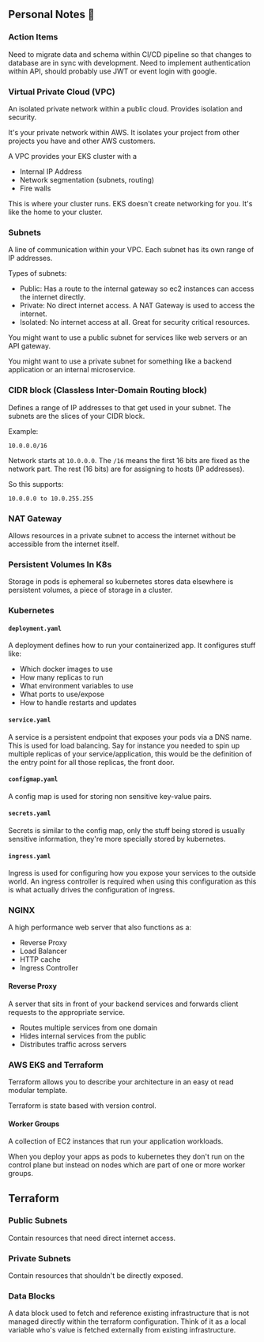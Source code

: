 ## Personal Notes 📝

### Action Items

Need to migrate data and schema within CI/CD pipeline so that changes to database are in sync with development. Need to implement authentication within API, should probably use JWT or event login with google.

### Virtual Private Cloud (VPC)

An isolated private network within a public cloud. Provides isolation and security.

It's your private network within AWS. It isolates your project from other projects you have and other AWS customers.

A VPC provides your EKS cluster with a

- Internal IP Address
- Network segmentation (subnets, routing)
- Fire walls

This is where your cluster runs. EKS doesn't create networking for you. It's like the home to your cluster.

### Subnets

A line of communication within your VPC. Each subnet has its own range of IP addresses.

Types of subnets:

- Public: Has a route to the internal gateway so ec2 instances can access the internet directly.
- Private: No direct internet access. A NAT Gateway is used to access the internet.
- Isolated: No internet access at all. Great for security critical resources.

You might want to use a public subnet for services like web servers or an API gateway.

You might want to use a private subnet for something like a backend application or an internal microservice.

### CIDR block (Classless Inter-Domain Routing block)

Defines a range of IP addresses to that get used in your subnet. The subnets are the slices of your CIDR block.

Example:

```
10.0.0.0/16
```

Network starts at `10.0.0.0`.
The `/16` means the first 16 bits are fixed as the network part.
The rest (16 bits) are for assigning to hosts (IP addresses).

So this supports:

```
10.0.0.0 to 10.0.255.255
```

### NAT Gateway

Allows resources in a private subnet to access the internet without be accessible from the internet itself.

### Persistent Volumes In K8s

Storage in pods is ephemeral so kubernetes stores data elsewhere is persistent volumes, a piece of storage in a cluster.

### Kubernetes

#### `deployment.yaml`

A deployment defines how to run your containerized app. It configures stuff like:

- Which docker images to use
- How many replicas to run
- What environment variables to use
- What ports to use/expose
- How to handle restarts and updates

#### `service.yaml`

A service is a persistent endpoint that exposes your pods via a DNS name. This is used for load balancing. Say for instance you needed to spin up multiple replicas of your service/application, this would be the definition of the entry point for all those replicas, the front door.

#### `configmap.yaml`

A config map is used for storing non sensitive key-value pairs.

#### `secrets.yaml`

Secrets is similar to the config map, only the stuff being stored is usually sensitive information, they're more specially stored by kubernetes.

#### `ingress.yaml`

Ingress is used for configuring how you expose your services to the outside world. An ingress controller is required when using this configuration as this is what actually drives the configuration of ingress.

### NGINX

A high performance web server that also functions as a:

- Reverse Proxy
- Load Balancer
- HTTP cache
- Ingress Controller

#### Reverse Proxy

A server that sits in front of your backend services and forwards client requests to the appropriate service.

- Routes multiple services from one domain
- Hides internal services from the public
- Distributes traffic across servers

### AWS EKS and Terraform

Terraform allows you to describe your architecture in an easy ot read modular template.

Terraform is state based with version control.

#### Worker Groups

A collection of EC2 instances that run your application workloads.

When you deploy your apps as pods to kubernetes they don't run on the control plane but instead on nodes which are part of one or more worker groups.

## Terraform

### Public Subnets

Contain resources that need direct internet access.

### Private Subnets

Contain resources that shouldn't be directly exposed.

### Data Blocks

A data block used to fetch and reference existing infrastructure that is not managed directly within the terraform configuration. Think of it as a local variable who's value is fetched externally from existing infrastructure.

###
